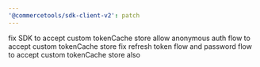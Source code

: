 ```yaml
---
'@commercetools/sdk-client-v2': patch
---
```


fix SDK to accept custom tokenCache store
allow anonymous auth flow to accept custom tokenCache store
fix refresh token flow and password flow to accept custom tokenCache store also
